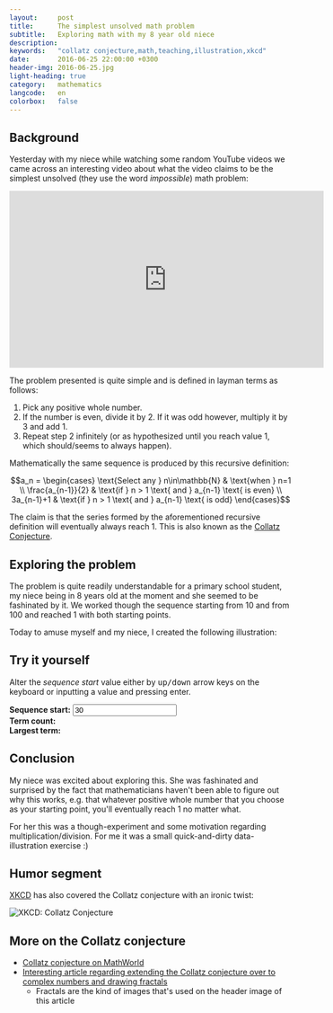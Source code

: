```yaml
---
layout:     post
title:      The simplest unsolved math problem
subtitle:   Exploring math with my 8 year old niece
description:
keywords:   "collatz conjecture,math,teaching,illustration,xkcd"
date:       2016-06-25 22:00:00 +0300
header-img: 2016-06-25.jpg
light-heading: true
category:   mathematics
langcode:   en
colorbox:   false
---
```


<script type="text/javascript" async="async"
  src="//cdn.mathjax.org/mathjax/latest/MathJax.js?config=TeX-MML-AM_CHTML">
</script>

## Background

Yesterday with my niece while watching some random YouTube videos we came across an interesting video about what the video claims to be the simplest unsolved (they use the word <em>impossible</em>) math problem:

<iframe width="560" height="315" src="https://www.youtube.com/embed/m4CjXk_b8zo" frameborder="0" allowfullscreen></iframe>

The problem presented is quite simple and is defined in layman terms as follows:

1. Pick any positive whole number.
2. If the number is even, divide it by 2. If it was odd however, multiply it by 3 and add 1.
3. Repeat step 2 infinitely (or as hypothesized until you reach value 1, which should/seems to always happen).

Mathematically the same sequence is produced by this recursive definition:

$$a_n = \begin{cases}
  \text{Select any } n\in\mathbb{N} & \text{when } n=1 \\
  \frac{a_{n-1}}{2} & \text{if } n > 1 \text{ and } a_{n-1} \text{ is even} \\
  3a_{n-1}+1  & \text{if } n > 1 \text{ and } a_{n-1} \text{ is odd}
\end{cases}$$

The claim is that the series formed by the aforementioned recursive definition will eventually always reach 1. This is also known as the [Collatz Conjecture](https://en.wikipedia.org/wiki/Collatz_conjecture).

## Exploring the problem

The problem is quite readily understandable for a primary school student, my niece being in 8 years old at the moment and she seemed to be fashinated by it. We worked though the sequence starting from 10 and from 100 and reached 1 with both starting points.

Today to amuse myself and my niece, I created the following illustration:

<script type="text/javascript" src="https://www.gstatic.com/charts/loader.js"></script>
<script type="text/javascript">
  function generateList(start) {
    sequence = [];
    current = start;
    index = 1
    sequence.push([index, current]);
    while (current > 1) {
      if ( current%2 == 0 ) {
        current /= 2;
      } else {
        current = current*3 + 1;
      }
      sequence.push([++index, current]);
    }
    return sequence;
  }

  google.charts.load('current', {'packages':['line', 'table', 'controls']});
  google.charts.setOnLoadCallback(drawChart);

  function drawChart() {
    var start = document.getElementById('aloitusarvo') ? parseInt(document.getElementById('aloitusarvo').value) : 100;
    var data = new google.visualization.DataTable();
    data.addColumn('number', 'Sequence term index');
    data.addColumn('number', 'Term values');

    data.addRows( generateList(start) );

    var options = {
      chart: {
        title: '3n+1 problem (aka the Collatz conjecture)',
        subtitle: 'Graph displays sequence terms (x-axis) with their values (y-axis) from sequence start until reaching 1.'
      },
      height: 500
    };

    var chart = new google.charts.Line(document.getElementById('linechart'));

    chart.draw(data, options);
    updateTableNumbers(sequence);
    updateDetails(sequence);
  }

  function updateTableNumbers(list) {
    var data = new google.visualization.DataTable();
    data.addColumn('number', 'Index (n)');
    data.addColumn('number', 'Value');
    data.addRows(list);

    var table = new google.visualization.Table(document.getElementById('numberlist'));
    table.draw(data);
  }

  function updateDetails(list) {
    var max = getMax(list);
    var count = list.length;
    document.getElementById('terms').innerHTML = count;
    document.getElementById('largest_member').innerHTML = max;
  }

  function getMax(list) {
    var max = Number.NEGATIVE_INFINITY;
    for ( var i=0; i<list.length; i++) {
      if ( list[i][1] > max ) {
        max = list[i][1];
      }
    }
    return max;
  }
</script>

<div class="container">
  <div class="row">
    <h2>Try it yourself</h2>
    <p>Alter the <em>sequence start</em> value either by <kbd>up/down</kbd> arrow keys on the keyboard or inputting a value and pressing enter.</p>
    <p>
      <strong>Sequence start:</strong> <input type="number" id="aloitusarvo" value="30" placeholder="Starting value" onchange="drawChart();"><br />
      <strong>Term count:</strong> <span id="terms"></span><br />
      <strong>Largest term:</strong> <span id="largest_member"></span>
    </p>
  </div>
  <div class="row">
    <div class="col-xs-9">
      <div id="linechart"></div>
    </div>
    <div class="col-xs-3">
      <div id="numberlist"></div>
    </div>
  </div>
</div>

## Conclusion

My niece was excited about exploring this. She was fashinated and surprised by the fact that mathematicians haven't been able to figure out why this works, e.g. that whatever positive whole number that you choose as your starting point, you'll eventually reach 1 no matter what.

For her this was a though-experiment and some motivation regarding multiplication/division. For me it was a small quick-and-dirty data-illustration exercise :)

## Humor segment

[XKCD](https://xkcd.com/710/) has also covered the Collatz conjecture with an ironic twist:

<img src="http://imgs.xkcd.com/comics/collatz_conjecture.png" alt="XKCD: Collatz Conjecture" title="The Strong Collatz Conjecture states that this holds for any set of obsessively-hand-applied rules." />

## More on the Collatz conjecture

- [Collatz conjecture on MathWorld](http://mathworld.wolfram.com/CollatzProblem.html)
- [Interesting article regarding extending the Collatz conjecture over to complex numbers and drawing fractals](http://yozh.org/2012/01/12/the_collatz_fractal/)
  - Fractals are the kind of images that's used on the header image of this article